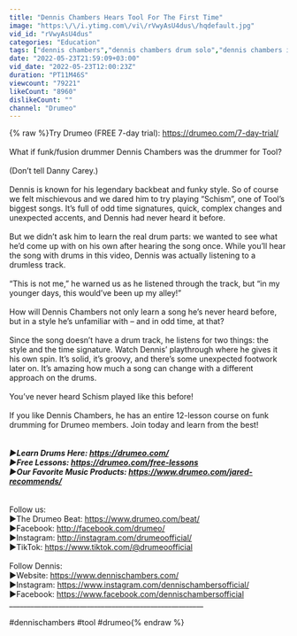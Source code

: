 ```yaml
---
title: "Dennis Chambers Hears Tool For The First Time"
image: "https:\/\/i.ytimg.com\/vi\/rVwyAsU4dus\/hqdefault.jpg"
vid_id: "rVwyAsU4dus"
categories: "Education"
tags: ["dennis chambers","dennis chambers drum solo","dennis chambers in the pocket"]
date: "2022-05-23T21:59:09+03:00"
vid_date: "2022-05-23T12:00:23Z"
duration: "PT11M46S"
viewcount: "79221"
likeCount: "8960"
dislikeCount: ""
channel: "Drumeo"
---
```

{% raw %}Try Drumeo (FREE 7-day trial): <a rel="nofollow" target="blank" href="https://drumeo.com/7-day-trial/">https://drumeo.com/7-day-trial/</a><br /><br />What if funk/fusion drummer Dennis Chambers was the drummer for Tool? <br /><br />(Don’t tell Danny Carey.)<br /><br />Dennis is known for his legendary backbeat and funky style. So of course we felt mischievous and we dared him to try playing “Schism”, one of Tool’s biggest songs. It’s full of odd time signatures, quick, complex changes and unexpected accents, and Dennis had never heard it before.<br /><br />But we didn’t ask him to learn the real drum parts: we wanted to see what he’d come up with on his own after hearing the song once. While you’ll hear the song with drums in this video, Dennis was actually listening to a drumless track.<br /><br />“This is not me,” he warned us as he listened through the track, but “in my younger days, this would’ve been up my alley!”<br /><br />How will Dennis Chambers not only learn a song he’s never heard before, but in a style he’s unfamiliar with – and in odd time, at that?<br /><br />Since the song doesn’t have a drum track, he listens for two things: the style and the time signature. Watch Dennis’ playthrough where he gives it his own spin. It’s solid, it’s groovy, and there’s some unexpected footwork later on. It’s amazing how much a song can change with a different approach on the drums.<br /><br />You’ve never heard Schism played like this before!<br /><br />If you like Dennis Chambers, he has an entire 12-lesson course on funk drumming for Drumeo members. Join today and learn from the best!<br /><br />_______________________________________________________<br />►Learn Drums Here: <a rel="nofollow" target="blank" href="https://drumeo.com/">https://drumeo.com/</a><br />►Free Lessons: <a rel="nofollow" target="blank" href="https://drumeo.com/free-lessons">https://drumeo.com/free-lessons</a><br />►Our Favorite Music Products: <a rel="nofollow" target="blank" href="https://www.drumeo.com/jared-recommends/">https://www.drumeo.com/jared-recommends/</a><br />_______________________________________________________<br /><br />Follow us:<br />►The Drumeo Beat: <a rel="nofollow" target="blank" href="https://www.drumeo.com/beat/">https://www.drumeo.com/beat/</a><br />►Facebook: <a rel="nofollow" target="blank" href="http://facebook.com/drumeo/">http://facebook.com/drumeo/</a><br />►Instagram: <a rel="nofollow" target="blank" href="http://instagram.com/drumeoofficial/">http://instagram.com/drumeoofficial/</a><br />►TikTok: <a rel="nofollow" target="blank" href="https://www.tiktok.com/@drumeoofficial">https://www.tiktok.com/@drumeoofficial</a><br /><br />Follow Dennis:<br />►Website: <a rel="nofollow" target="blank" href="https://www.dennischambers.com/">https://www.dennischambers.com/</a><br />►Instagram: <a rel="nofollow" target="blank" href="https://www.instagram.com/dennischambersofficial/">https://www.instagram.com/dennischambersofficial/</a><br />►Facebook: <a rel="nofollow" target="blank" href="https://www.facebook.com/dennischambersofficial">https://www.facebook.com/dennischambersofficial</a><br />_______________________________________________________<br /><br />#dennischambers #tool #drumeo{% endraw %}
